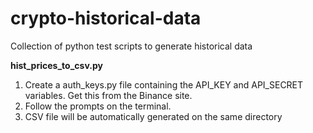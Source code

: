 # crypto-historical-data
Collection of python test scripts to generate historical data

**hist_prices_to_csv.py**
  1. Create a auth_keys.py file containing the API_KEY and API_SECRET variables. Get this from the Binance site.
  2. Follow the prompts on the terminal.
  3. CSV file will be automatically generated on the same directory
